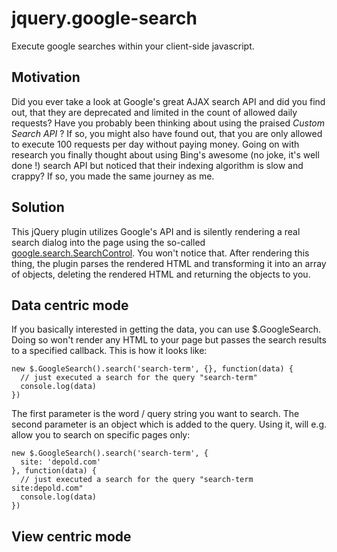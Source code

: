 jquery.google-search
====================

Execute google searches within your client-side javascript.

## Motivation

Did you ever take a look at Google's great AJAX search API and did you find out, that
they are deprecated and limited in the count of allowed daily requests? Have you
probably been thinking about using the praised *Custom Search API* ? If so, you might
also have found out, that you are only allowed to execute 100 requests per day
without paying money. Going on with research you finally thought about using Bing's awesome (no joke, it's well done !) search API but noticed that their indexing algorithm is slow and crappy? If so, you made the same journey as me.

## Solution

This jQuery plugin utilizes Google's API and is silently rendering a real search dialog into the page using the so-called [google.search.SearchControl](https://developers.google.com/web-search/docs/#The_Basics). You won't notice that. After rendering this thing, the plugin parses the rendered HTML and transforming it into an array of objects, deleting the rendered HTML and returning the objects to you.

## Data centric mode

If you basically interested in getting the data, you can use $.GoogleSearch. Doing so
won't render any HTML to your page but passes the search results to a specified callback. This is how it looks like:

    new $.GoogleSearch().search('search-term', {}, function(data) {
      // just executed a search for the query "search-term"
      console.log(data)
    })

The first parameter is the word / query string you want to search. The second
parameter is an object which is added to the query. Using it, will e.g. allow
you to search on specific pages only:

    new $.GoogleSearch().search('search-term', {
      site: 'depold.com'
    }, function(data) {
      // just executed a search for the query "search-term site:depold.com"
      console.log(data)
    })

## View centric mode
